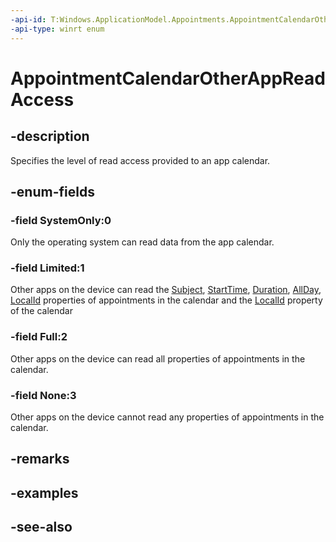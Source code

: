 ```yaml
---
-api-id: T:Windows.ApplicationModel.Appointments.AppointmentCalendarOtherAppReadAccess
-api-type: winrt enum
---
```


<!-- Enumeration syntax
public enum Windows.ApplicationModel.Appointments.AppointmentCalendarOtherAppReadAccess : int
-->

# AppointmentCalendarOtherAppReadAccess

## -description
Specifies the level of read access provided to an app calendar.

## -enum-fields
### -field SystemOnly:0
Only the operating system can read data from the app calendar.

### -field Limited:1
Other apps on the device can read the [Subject](appointment_subject.md), [StartTime](appointment_starttime.md), [Duration](appointment_duration.md), [AllDay](appointment_allday.md), [LocalId](appointment_localid.md) properties of appointments in the calendar and the [LocalId](appointmentcalendar_localid.md) property of the calendar

### -field Full:2
Other apps on the device can read all properties of appointments in the calendar.

### -field None:3
Other apps on the device cannot read any properties of appointments in the calendar.


## -remarks

## -examples

## -see-also